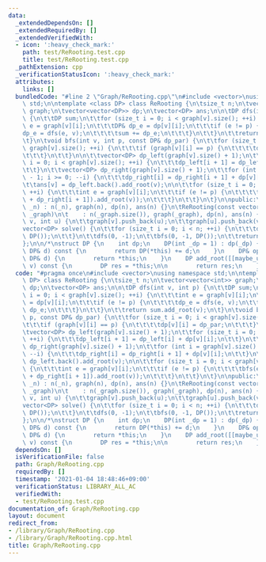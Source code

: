 ```yaml
---
data:
  _extendedDependsOn: []
  _extendedRequiredBy: []
  _extendedVerifiedWith:
  - icon: ':heavy_check_mark:'
    path: test/ReRooting.test.cpp
    title: test/ReRooting.test.cpp
  _pathExtension: cpp
  _verificationStatusIcon: ':heavy_check_mark:'
  attributes:
    links: []
  bundledCode: "#line 2 \"Graph/ReRooting.cpp\"\n#include <vector>\nusing namespace\
    \ std;\n\ntemplate <class DP> class ReRooting {\n\tsize_t n;\n\tvector<vector<int>>\
    \ graph;\n\tvector<vector<DP>> dp;\n\tvector<DP> ans;\n\n\tDP dfs(int v, int p)\
    \ {\n\t\tDP sum;\n\t\tfor (size_t i = 0; i < graph[v].size(); ++i) {\n\t\t\tint\
    \ e = graph[v][i];\n\t\t\tDP& dp_e = dp[v][i];\n\t\t\tif (e != p) {\n\t\t\t\t\
    dp_e = dfs(e, v);\n\t\t\t\tsum += dp_e;\n\t\t\t}\n\t\t}\n\t\treturn sum.add_root(v);\n\
    \t}\n\tvoid bfs(int v, int p, const DP& dp_par) {\n\t\tfor (size_t i = 0; i <\
    \ graph[v].size(); ++i) {\n\t\t\tif (graph[v][i] == p) {\n\t\t\t\tdp[v][i] = dp_par;\n\
    \t\t\t}\n\t\t}\n\n\t\tvector<DP> dp_left(graph[v].size() + 1);\n\t\tfor (size_t\
    \ i = 0; i < graph[v].size(); ++i) {\n\t\t\tdp_left[i + 1] = dp_left[i] + dp[v][i];\n\
    \t\t}\n\t\tvector<DP> dp_right(graph[v].size() + 1);\n\t\tfor (int i = graph[v].size()\
    \ - 1; i >= 0; --i) {\n\t\t\tdp_right[i] = dp_right[i + 1] + dp[v][i];\n\t\t}\n\
    \t\tans[v] = dp_left.back().add_root(v);\n\n\t\tfor (size_t i = 0; i < graph[v].size();\
    \ ++i) {\n\t\t\tint e = graph[v][i];\n\t\t\tif (e != p) {\n\t\t\t\tbfs(e, v, (dp_left[i]\
    \ + dp_right[i + 1]).add_root(v));\n\t\t\t}\n\t\t}\n\t}\n\npublic:\n\tReRooting(size_t\
    \ _n) : n(_n), graph(n), dp(n), ans(n) {}\n\tReRooting(const vector<vector<int>>&\
    \ _graph)\n\t    : n(_graph.size()), graph(_graph), dp(n), ans(n) {}\n\tvoid add_edge(int\
    \ v, int u) {\n\t\tgraph[v].push_back(u);\n\t\tgraph[u].push_back(v);\n\t}\n\t\
    vector<DP> solve() {\n\t\tfor (size_t i = 0; i < n; ++i) {\n\t\t\tdp[i].assign(graph[i].size(),\
    \ DP());\n\t\t}\n\t\tdfs(0, -1);\n\t\tbfs(0, -1, DP());\n\t\treturn ans;\n\t}\n\
    };\n\n/*\nstruct DP {\n    int dp;\n    DP(int _dp = 1) : dp(_dp) {}\n    DP operator+(const\
    \ DP& d) const {\n        return DP(*this) += d;\n    }\n    DP& operator+=(const\
    \ DP& d) {\n        return *this;\n    }\n    DP add_root([[maybe_unused]] int\
    \ v) const {\n        DP res = *this;\n\n        return res;\n    }\n};\n*/\n"
  code: "#pragma once\n#include <vector>\nusing namespace std;\n\ntemplate <class\
    \ DP> class ReRooting {\n\tsize_t n;\n\tvector<vector<int>> graph;\n\tvector<vector<DP>>\
    \ dp;\n\tvector<DP> ans;\n\n\tDP dfs(int v, int p) {\n\t\tDP sum;\n\t\tfor (size_t\
    \ i = 0; i < graph[v].size(); ++i) {\n\t\t\tint e = graph[v][i];\n\t\t\tDP& dp_e\
    \ = dp[v][i];\n\t\t\tif (e != p) {\n\t\t\t\tdp_e = dfs(e, v);\n\t\t\t\tsum +=\
    \ dp_e;\n\t\t\t}\n\t\t}\n\t\treturn sum.add_root(v);\n\t}\n\tvoid bfs(int v, int\
    \ p, const DP& dp_par) {\n\t\tfor (size_t i = 0; i < graph[v].size(); ++i) {\n\
    \t\t\tif (graph[v][i] == p) {\n\t\t\t\tdp[v][i] = dp_par;\n\t\t\t}\n\t\t}\n\n\t\
    \tvector<DP> dp_left(graph[v].size() + 1);\n\t\tfor (size_t i = 0; i < graph[v].size();\
    \ ++i) {\n\t\t\tdp_left[i + 1] = dp_left[i] + dp[v][i];\n\t\t}\n\t\tvector<DP>\
    \ dp_right(graph[v].size() + 1);\n\t\tfor (int i = graph[v].size() - 1; i >= 0;\
    \ --i) {\n\t\t\tdp_right[i] = dp_right[i + 1] + dp[v][i];\n\t\t}\n\t\tans[v] =\
    \ dp_left.back().add_root(v);\n\n\t\tfor (size_t i = 0; i < graph[v].size(); ++i)\
    \ {\n\t\t\tint e = graph[v][i];\n\t\t\tif (e != p) {\n\t\t\t\tbfs(e, v, (dp_left[i]\
    \ + dp_right[i + 1]).add_root(v));\n\t\t\t}\n\t\t}\n\t}\n\npublic:\n\tReRooting(size_t\
    \ _n) : n(_n), graph(n), dp(n), ans(n) {}\n\tReRooting(const vector<vector<int>>&\
    \ _graph)\n\t    : n(_graph.size()), graph(_graph), dp(n), ans(n) {}\n\tvoid add_edge(int\
    \ v, int u) {\n\t\tgraph[v].push_back(u);\n\t\tgraph[u].push_back(v);\n\t}\n\t\
    vector<DP> solve() {\n\t\tfor (size_t i = 0; i < n; ++i) {\n\t\t\tdp[i].assign(graph[i].size(),\
    \ DP());\n\t\t}\n\t\tdfs(0, -1);\n\t\tbfs(0, -1, DP());\n\t\treturn ans;\n\t}\n\
    };\n\n/*\nstruct DP {\n    int dp;\n    DP(int _dp = 1) : dp(_dp) {}\n    DP operator+(const\
    \ DP& d) const {\n        return DP(*this) += d;\n    }\n    DP& operator+=(const\
    \ DP& d) {\n        return *this;\n    }\n    DP add_root([[maybe_unused]] int\
    \ v) const {\n        DP res = *this;\n\n        return res;\n    }\n};\n*/\n"
  dependsOn: []
  isVerificationFile: false
  path: Graph/ReRooting.cpp
  requiredBy: []
  timestamp: '2021-01-04 18:48:46+09:00'
  verificationStatus: LIBRARY_ALL_AC
  verifiedWith:
  - test/ReRooting.test.cpp
documentation_of: Graph/ReRooting.cpp
layout: document
redirect_from:
- /library/Graph/ReRooting.cpp
- /library/Graph/ReRooting.cpp.html
title: Graph/ReRooting.cpp
---
```

